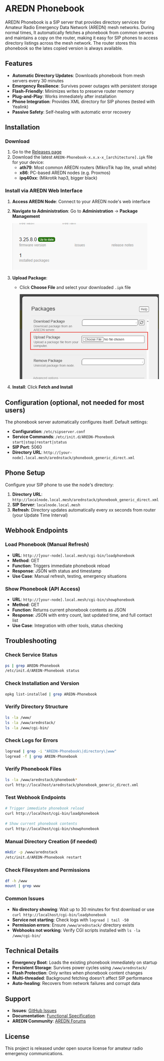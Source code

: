 # AREDN Phonebook

AREDN Phonebook is a SIP server that provides directory services for Amateur Radio Emergency Data Network (AREDN) mesh networks. During normal times, It automatically fetches a phonebook from common servers and maintains a copy on the router, making it easy for SIP phones to access directory listings across the mesh network. The router stores this phonebook so the lates copied version is always available.

## Features

- **Automatic Directory Updates**: Downloads phonebook from mesh servers every 30 minutes
- **Emergency Resilience**: Survives power outages with persistent storage
- **Flash-Friendly**: Minimizes writes to preserve router memory
- **Plug-and-Play**: Works immediately after installation
- **Phone Integration**: Provides XML directory for SIP phones (tested with Yealink)
- **Passive Safety**: Self-healing with automatic error recovery

## Installation

### Download

1. Go to the [Releases page](https://github.com/dhamstack/AREDN-Phonebook/releases)
2. Download the latest `AREDN-Phonebook-x.x.x-x_[architecture].ipk` file for your device:
   - **ath79**: Most common AREDN routers (MikroTik hap lite, small white)
   - **x86**: PC-based AREDN nodes (e.g. Proxmos)
   - **ipq40xx**: (Mikrotik hap3, bigger black)

### Install via AREDN Web Interface

1. **Access AREDN Node**: Connect to your AREDN node's web interface

2. **Navigate to Administration**: Go to **Administration** → **Package Management**

   ![Package Management Screen](images/package-management.png)

3. **Upload Package**:
   - Click **Choose File** and select your downloaded `.ipk` file

     ![Upload Package Dialog](images/upload-package.png)

4. **Install**: Click **Fetch and Install**

## Configuration (optional, not needed for most users)

The phonebook server automatically configures itself. Default settings:

- **Configuration**: `/etc/sipserver.conf`
- **Service Commands**: `/etc/init.d/AREDN-Phonebook start|stop|restart|status`
- **SIP Port**: 5060
- **Directory URL**: `http://[your-node].local.mesh/arednstack/phonebook_generic_direct.xml`

## Phone Setup

Configure your SIP phone to use the node's directory:

1. **Directory URL**: `http://localnode.local.mesh/arednstack/phonebook_generic_direct.xml`
2. **SIP Server**: `localnode.local.mesh`
3. **Refresh**: Directory updates automatically every xx seconds from router (your Update Time Interval)

## Webhook Endpoints

### Load Phonebook (Manual Refresh)
- **URL**: `http://[your-node].local.mesh/cgi-bin/loadphonebook`
- **Method**: GET
- **Function**: Triggers immediate phonebook reload
- **Response**: JSON with status and timestamp
- **Use Case**: Manual refresh, testing, emergency situations

### Show Phonebook (API Access)
- **URL**: `http://[your-node].local.mesh/cgi-bin/showphonebook`
- **Method**: GET
- **Function**: Returns current phonebook contents as JSON
- **Response**: JSON with entry count, last updated time, and full contact list
- **Use Case**: Integration with other tools, status checking

## Troubleshooting

### Check Service Status
```bash
ps | grep AREDN-Phonebook
/etc/init.d/AREDN-Phonebook status
```

### Check Installation and Version
```bash
opkg list-installed | grep AREDN-Phonebook
```

### Verify Directory Structure
```bash
ls -la /www/
ls -la /www/arednstack/
ls -la /www/cgi-bin/
```

### Check Logs for Errors
```bash
logread | grep -i "AREDN-Phonebook\|directory\|www"
logread -f | grep AREDN-Phonebook
```

### Verify Phonebook Files
```bash
ls -la /www/arednstack/phonebook*
curl http://localhost/arednstack/phonebook_generic_direct.xml
```

### Test Webhook Endpoints
```bash
# Trigger immediate phonebook reload
curl http://localhost/cgi-bin/loadphonebook

# Show current phonebook contents
curl http://localhost/cgi-bin/showphonebook
```

### Manual Directory Creation (if needed)
```bash
mkdir -p /www/arednstack
/etc/init.d/AREDN-Phonebook restart
```

### Check Filesystem and Permissions
```bash
df -h /www
mount | grep www
```

### Common Issues

- **No directory showing**: Wait up to 30 minutes for first download or use `curl http://localhost/cgi-bin/loadphonebook`
- **Service not starting**: Check logs with `logread | tail -50`
- **Permission errors**: Ensure `/www/arednstack/` directory exists
- **Webhooks not working**: Verify CGI scripts installed with `ls -la /www/cgi-bin/`

## Technical Details

- **Emergency Boot**: Loads the existing phonebook immediately on startup
- **Persistent Storage**: Survives power cycles using `/www/arednstack/`
- **Flash Protection**: Only writes when phonebook content changes
- **Multi-threaded**: Background fetching doesn't affect SIP performance
- **Auto-healing**: Recovers from network failures and corrupt data

## Support

- **Issues**: [GitHub Issues](https://github.com/dhamstack/AREDN-Phonebook/issues)
- **Documentation**: [Functional Specification](AREDN-phonebook-fsd.md)
- **AREDN Community**: [AREDN Forums](https://www.arednmesh.org/)

## License

This project is released under open source license for amateur radio emergency communications.
